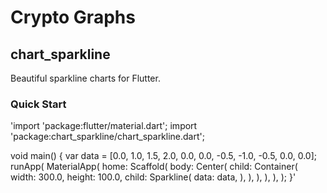# Crypto Graphs

## chart_sparkline

Beautiful sparkline charts for Flutter.

### Quick Start 

'import 'package:flutter/material.dart';
import 'package:chart_sparkline/chart_sparkline.dart';

void main() {
var data = [0.0, 1.0, 1.5, 2.0, 0.0, 0.0, -0.5, -1.0, -0.5, 0.0, 0.0];
runApp(
MaterialApp(
home: Scaffold(
body: Center(
child: Container(
width: 300.0,
height: 100.0,
child: Sparkline(
data: data,
),
),
),
),
),
);
}'




